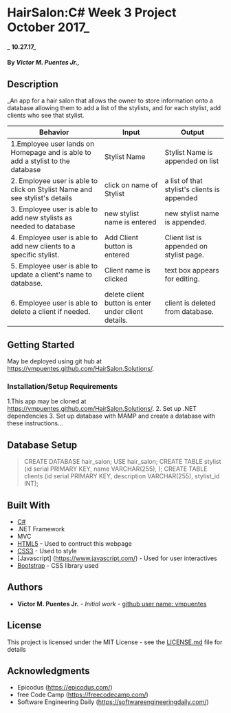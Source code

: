 # HairSalon:C# Week 3 Project October 2017_

#### _ 10.27.17_

#### By _**Victor M. Puentes Jr.,**_

## Description

_An app for a hair salon that allows the owner to store information onto a database allowing them to add a list of the stylists, and for each stylist, add clients who see that stylist.

| Behavior  | Input  | Output  |
|---|---|---|
|1.Employee user lands on Homepage and is able to add a stylist to the database | Stylist Name | Stylist Name is appended on list |
|2. Employee user is able to click on Stylist Name and see stylist's details | click on name of Stylist | a list of that stylist's clients is appended |
|3. Employee user is able to add new stylists as needed to database | new stylist name is entered | new stylist name is appended. |
|4. Employee user is able to add new clients to a specific stylist. | Add Client button is entered | Client list is appended on stylist page. |
|5. Employee user is able to update a client's name to database. | Client name is clicked | text box appears for editing. |
|6. Employee user is able to delete a client if needed. | delete client button is enter under client details. | client is deleted from database. |

## Getting Started

May be deployed using git hub at  https://vmpuentes.github.com/HairSalon.Solutions/.

### Installation/Setup Requirements
1.This app may be cloned at  https://vmpuentes.github.com/HairSalon.Solutions/.
2. Set up .NET dependencies
3. Set up database with MAMP and create a database with these instructions...

## Database Setup
> CREATE DATABASE hair_salon;
> USE hair_salon;
> CREATE TABLE stylist (id serial PRIMARY KEY, name VARCHAR(255), );
> CREATE TABLE clients (id serial PRIMARY KEY, description VARCHAR(255), stylist_id INT);


## Built With

* [C#](https://learnhowtoprogram.com/couses/c#)
* .NET Framework
* MVC
* [HTML5](https://developer.mozilla.org/en-US/docs/Web/Guide/HTML/HTML5) - Used to contruct this webpage
* [CSS3](http://html.com/css/) - Used to style
* [Javascript] (https://www.javascript.com/) - Used for user interactives
* [Bootstrap](http://getbootstrap.com/) - CSS library used

## Authors

* **Victor M. Puentes Jr.** - *Initial work* - [github user name: vmpuentes](https://github.com/vmpuentes)

## License

This project is licensed under the MIT License - see the [LICENSE.md](LICENSE.md) file for details

## Acknowledgments

* Epicodus (https://epicodus.com/)
* free Code Camp (https://freecodecamp.com/)
* Software Engineering Daily (https://softwareengineeringdaily.com/)
